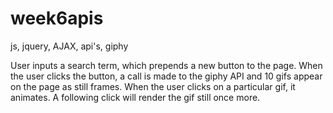 # week6apis
js, jquery, AJAX, api's, giphy

User inputs a search term, which prepends a new button to the page.  When the user clicks the button, a call is made to the giphy API and 10 gifs appear on the page as still frames.  When the user clicks on a particular gif, it animates. A following click will render the gif still once more.

